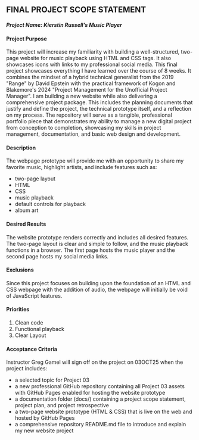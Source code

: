 ## FINAL PROJECT SCOPE STATEMENT

#### *Project Name: Kierstin Russell's Music Player*

#### Project Purpose

This project will increase my familiarity with building a well-structured, two-page website for music playback using HTML and CSS tags. It also showcases icons with links to my professional social media. This final project showcases everything I have learned over the course of 8 weeks. It combines the mindset of a hybrid technical generalist from the 2019 "Range" by David Epstein with the practical framework of Kogon and Blakemore's 2024 "Project Management for the Unofficial Project Manager". I am building a new website while also delivering a comprehensive project package. This includes the planning documents that justify and define the project, the technical prototype itself, and a reflection on my process. The repository will serve as a tangible, professional portfolio piece that demonstrates my ability to manage a new digital project from conception to completion, showcasing my skills in project management, documentation, and basic web design and development.

#### Description

The webpage prototype will provide me with an opportunity to share my favorite music, highlight artists, and include features such as:

* two-page layout
* HTML
* CSS
* music playback
* default controls for playback
* album art

#### Desired Results

The website prototype renders correctly and includes all desired features. The two-page layout is clear and simple to follow, and the music playback functions in a browser. The first page hosts the music player and the second page hosts my social media links.

#### Exclusions

Since this project focuses on building upon the foundation of an HTML and CSS webpage with the addition of audio, the webpage will initially be void of JavaScript features.

#### Priorities

1. Clean code
2. Functional playback
3. Clear Layout

#### Acceptance Criteria

Instructor Greg Gamel will sign off on the project on 03OCT25 when the project includes:

* a selected topic for Project 03
* a new professional GitHub repository containing all Project 03 assets with GitHub Pages enabled for hosting the website prototype
* a documentation folder (docs/) containing a project scope statement, project plan, and project retrospective
* a two-page website prototype (HTML \& CSS) that is live on the web and hosted by GitHub Pages
* a comprehensive repository README.md file to introduce and explain my new website project
